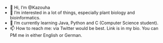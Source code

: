 - 👋 Hi, I’m @Kazouha
- 👀 I’m interested in a lot of things, especially plant biology and bioinformatics.
- 🌱 I’m currently learning Java, Python and C (Computer Science student).
- 📫 How to reach me: via Twitter would be best. Link is in my bio. You can PM me in either English or German.

<!--- - 💞️ I’m looking to collaborate on ... --->

<!---
Kazouha/Kazouha is a ✨ special ✨ repository because its `README.md` (this file) appears on your GitHub profile.
You can click the Preview link to take a look at your changes.
--->
